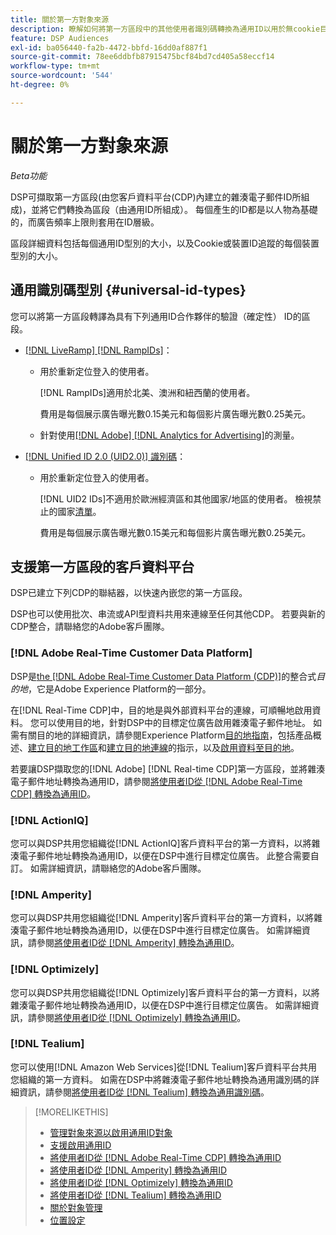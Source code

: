 ```yaml
---
title: 關於第一方對象來源
description: 瞭解如何將第一方區段中的其他使用者識別碼轉換為通用ID以用於無cookie目標定位。
feature: DSP Audiences
exl-id: ba056440-fa2b-4472-bbfd-16dd0af887f1
source-git-commit: 78ee6ddbfb87915475bcf84bd7cd405a58eccf14
workflow-type: tm+mt
source-wordcount: '544'
ht-degree: 0%

---
```


# 關於第一方對象來源

*Beta功能*

DSP可擷取第一方區段(由您客戶資料平台(CDP)內建立的雜湊電子郵件ID所組成)，並將它們轉換為區段（由通用ID所組成）。 每個產生的ID都是以人物為基礎的，而廣告頻率上限則套用在ID層級<!-- Move that info. to somewhere else? -->。

區段詳細資料包括每個通用ID型別的大小，以及Cookie或裝置ID追蹤的每個裝置型別的大小。

## 通用識別碼型別 {#universal-id-types}

<!--  Replace below with this once ID5 sources are possible 

Using your first-party data, you can create segments with IDs from the following universal ID partners.

* Authenticated (deterministic) IDs using hashed email addresses:

-->

您可以將第一方區段轉譯為具有下列通用ID合作夥伴的驗證（確定性） ID的區段。

* [[!DNL LiveRamp] [!DNL RampIDs]](https://liveramp.com/identity-resolution)：

   * 用於重新定位登入的使用者。

     [!DNL RampIDs]適用於北美、澳洲和紐西蘭的使用者。

     費用是每個展示廣告曝光數0.15美元和每個影片廣告曝光數0.25美元。

   * 針對使用[[!DNL Adobe] [!DNL Analytics for Advertising]](/help/integrations/analytics/overview.md)的測量。

* [[!DNL Unified ID 2.0 (UID2.0)] 識別碼](https://unifiedid.com)：

   * 用於重新定位登入的使用者。

     [!DNL UID2 IDs]不適用於歐洲經濟區和其他國家/地區的使用者。 檢視禁止的國家[清單](/help/policies/universal-id-policy.md#prohibited-countries-uid2)。

     費用是每個展示廣告曝光數0.15美元和每個影片廣告曝光數0.25美元。

<!-- Not yet

* Probabilistic (unauthenticated) IDs using hashed email addresses:

  * [[!DNL ID5] IDs](https://id5.io): For retargeting unauthenticated site traffic, prospecting using third-party data, and measurement for both using [[!DNL Adobe] [!DNL Analytics for Advertising]](/help/integrations/analytics/overview.md). ID5 IDs are available for no fee.

    ID5 creates an ID by stitching together user signals (hashed email address) with various browser signals (such as IP address and timestamp).

    [!DNL Analytics] measurement requires all [prerequisites for implementing [!DNL Analytics for Advertising]](/help/integrations/analytics/prerequisites.md) and the [AMO ID and EF ID in your tracking URLs](/help/integrations/analytics/ids.md). You also must sign an agreement with [!DNL ID5] and set a parameter within your existing JavaScript tracking tags. <!-- Contact your Adobe Account Team for instructions. -->

<!--
    >[!NOTE]
    >
    >Third-party segments from [!DNL Eyeota] may automatically include ID5 IDs, in addition to users tracked by cookies or device IDs. The segment details include the size for each type. The usual usage fee for each segment, which is stated next to the segment name, applies; no additional fees are charged for the ID5 IDs.
-->

## 支援第一方區段的客戶資料平台

DSP已建立下列CDP的聯結器，以快速內嵌您的第一方區段。

DSP也可以使用批次、串流或API型資料共用來連線至任何其他CDP。 若要與新的CDP整合，請聯絡您的Adobe客戶團隊。

### [!DNL Adobe Real-Time Customer Data Platform]

DSP是[the [!DNL Adobe Real-Time Customer Data Platform (CDP)]](https://experienceleague.adobe.com/docs/experience-platform/rtcdp/overview.html?lang=zh-Hant)的整合式&#x200B;*目的地*，它是Adobe Experience Platform的一部分。

在[!DNL Real-Time CDP]中，目的地是與外部資料平台的連線，可順暢地啟用資料。 您可以使用目的地，針對DSP中的目標定位廣告啟用雜湊電子郵件地址。 如需有關目的地的詳細資訊，請參閱Experience Platform[目的地指南](https://experienceleague.adobe.com/docs/experience-platform/destinations/home.html)，包括產品概述、[建立目的地工作區](https://experienceleague.adobe.com/docs/experience-platform/destinations/ui/destinations-workspace.html)和[建立目的地連線](https://experienceleague.adobe.com/docs/experience-platform/destinations/ui/connect-destination.html)的指示，以及[啟用資料至目的地](https://experienceleague.adobe.com/docs/experience-platform/destinations/ui/activate/activate-segment-streaming-destinations.html)。

若要讓DSP擷取您的[!DNL Adobe] [!DNL Real-time CDP]第一方區段，並將雜湊電子郵件地址轉換為通用ID，請參閱[將使用者ID從 [!DNL Adobe Real-Time CDP] 轉換為通用ID](/help/dsp/audiences/sources/source-adobe-rtcdp.md)。

### [!DNL ActionIQ]

您可以與DSP共用您組織從[!DNL ActionIQ]客戶資料平台的第一方資料，以將雜湊電子郵件地址轉換為通用ID，以便在DSP中進行目標定位廣告。 此整合需要自訂。 如需詳細資訊，請聯絡您的Adobe客戶團隊。

### [!DNL Amperity]

您可以與DSP共用您組織從[!DNL Amperity]客戶資料平台的第一方資料，以將雜湊電子郵件地址轉換為通用ID，以便在DSP中進行目標定位廣告。 如需詳細資訊，請參閱[將使用者ID從 [!DNL Amperity] 轉換為通用ID](/help/dsp/audiences/sources/source-amperity.md)。

### [!DNL Optimizely]

您可以與DSP共用您組織從[!DNL Optimizely]客戶資料平台的第一方資料，以將雜湊電子郵件地址轉換為通用ID，以便在DSP中進行目標定位廣告。 如需詳細資訊，請參閱[將使用者ID從 [!DNL Optimizely] 轉換為通用ID](/help/dsp/audiences/sources/source-optimizely.md)。

### [!DNL Tealium]

您可以使用[!DNL Amazon Web Services]從[!DNL Tealium]客戶資料平台共用您組織的第一方資料。 如需在DSP中將雜湊電子郵件地址轉換為通用識別碼的詳細資訊，請參閱[將使用者ID從 [!DNL Tealium] 轉換為通用識別碼](/help/dsp/audiences/sources/source-tealium.md)。

>[!MORELIKETHIS]
>
>* [管理對象來源以啟用通用ID對象](source-manage.md)
>* [支援啟用通用ID](/help/dsp/audiences/universal-ids.md)
>* [將使用者ID從 [!DNL Adobe Real-Time CDP] 轉換為通用ID](/help/dsp/audiences/sources/source-adobe-rtcdp.md)
>* [將使用者ID從 [!DNL Amperity] 轉換為通用ID](/help/dsp/audiences/sources/source-amperity.md)
>* [將使用者ID從 [!DNL Optimizely] 轉換為通用ID](/help/dsp/audiences/sources/source-optimizely.md)
>* [將使用者ID從 [!DNL Tealium] 轉換為通用ID](/help/dsp/audiences/sources/source-tealium.md)
>* [關於對象管理](/help/dsp/audiences/audience-about.md)
>* [位置設定](/help/dsp/campaign-management/placements/placement-settings.md)
